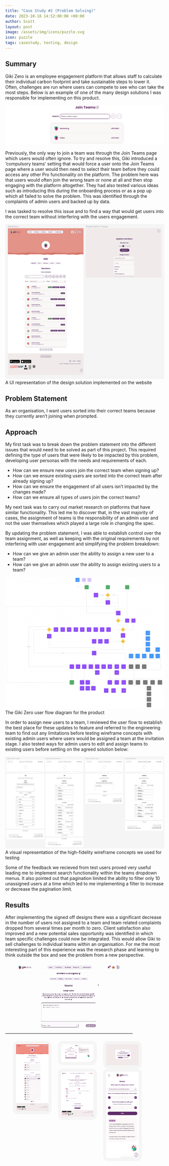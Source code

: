 ```yaml
---
title: "Case Study #2 (Problem Solving)"
date: 2023-10-18 14:52:00:00 +00:00
author: Scott
layout: post
image: /assets/img/icons/puzzle.svg
icon: puzzle
tags: casestudy, testing, design
---
```


<h2>Summary</h2>

Giki Zero is an employee engagement platform that allows staff to calculate their individual carbon footprint and take sustainable steps to lower it. Often, challenges are run where users can compete to see who can take the most steps. Below is an example of one of the many design solutions I was responsible for implementing on this product.

<img src="/assets/img/jointeams.png"/>

Previously, the only way to join a team was through the Join Teams page which users would often ignore. To try and resolve this, Giki introduced a ‘compulsory teams’ setting that would force a user onto the Join Teams page where a user would then need to select their team before they could access any other Pro functionality on the platform. The problem here was that users would often join the wrong team or none at all and then stop engaging with the platform altogether. They had also tested various ideas such as introducing this during the onboarding process or as a pop up which all failed to solve the problem. This was identified through the complaints of admin users and backed up by data. 

I was tasked to resolve this issue and to find a way that would get users into the correct team without interfering with the users engagement.

<div class="imgblock">
    <img src="/assets/img/finisheddesigns.png"/>
    A UI representation of the design solution implemented on the website
</div>

<h2>Problem Statement</h2> 

As an organisation, I want users sorted into their correct teams because they currently aren’t joining when prompted.

<h2>Approach</h2>

My first task was to break down the problem statement into the different issues that would need to be solved as part of this project. This required defining the type of users that were likely to be impacted by this problem, developing user personas with the needs and requirements of each.

* How can we ensure new users join the correct team when signing up?
* How can we ensure existing users are sorted into the correct team after already signing up?
* How can we ensure the engagement of all users isn’t impacted by the changes made?
* How can we ensure all types of users join the correct teams?

My next task was to carry out market research on platforms that have similar functionality. This led me to discover that, in the vast majority of cases, the assignment of teams is the responsibility of an admin user and not the user themselves which played a large role in changing the spec. 

By updating the problem statement, I was able to establish control over the team assignment, as well as keeping with the original requirements by not interfering with user engagement and simplifying the problem breakdown: 

* How can we give an admin user the ability to assign a new user to a team?
* How can we give an admin user the ability to assign existing users to a team?

<div class="imgblock">
    <img src="/assets/img/userflowall.png"/>
    The Giki Zero user flow diagram for the product
</div>

In order to assign new users to a team, I reviewed the user flow to establish the best place for these updates to feature and referred to the engineering team to find out any limitations before testing wireframe concepts with existing admin users where users would be assigned a team at the invitation stage. I also tested ways for admin users to edit and assign teams to existing users before settling on the agreed solution below:

<div class="imgblock">
    <img src="/assets/img/wireframecasestudy.png"/>
    A visual representation of the high-fidelity wireframe concepts we used for testing 
</div>

Some of the feedback we recieved from test users proved very useful leading me to implement search functionality within the teams dropdown menus. It also pointed out that pagination limited the ability to filter only 10 unassigned users at a time which led to me implementing a filter to increase or decrease the pagination limit.

<h2>Results</h2>

After implementing the signed off designs there was a significant decrease in the number of users not assigned to a team and team related complaints dropped from several times per month to zero. Client satisfaction also improved and a new potential sales opportunity was identified in which team specific challenges could now be integrated. This would allow Giki to sell challenges to individual teams within an organisation. For me the most interesting part of this experience was the research phase and learning to think outside the box and see the problem from a new perspective. 

<div class="gifblock">
    <img src="/assets/img/casestudy.gif" class="gif"/>
</div>

<style>
.lb-album{
	width: 100%;
    display: table;
	margin: 0 auto;
    list-style-type: none;
    margin-top: 20px;

}
.lb-album li{
	float: left;
	margin-right: 20px;
	position: relative;
    list-style-type: none;
}
.lb-album li > a,
.lb-album li > a img{
	display: block;
}
.lb-album li > a{
	width: 103px;
	position: relative;
	padding: 10px;
	background: #F5F5F5;
	border-radius: 16px;
    margin-bottom: 20px;
}

.lb-album li > a span{
	position: absolute;
	width: 103px;
	top: 10px;
	left: 10px;
	text-align: center;
	line-height: 150px;
	color: rgba(27,54,81,0.8);
	font-size: 24px;
	opacity: 0;
	background: 
		radial-gradient(
			center, 
			ellipse cover, 
			rgba(255,255,255,0.56) 0%,
			rgba(241,210,194,1) 100%
		);
	transition: opacity 0.3s linear;
}
.lb-album li > a:hover span{
	opacity: 1;
}

.lb-overlay{
	width: 0px;
	height: 0px;
	position: fixed;
	overflow: hidden;
	left: 0px;
	top: 0px;
	padding: 0px;
	z-index: 999999;
	text-align: center;
	background: 
		radial-gradient(
			center, 
			ellipse cover, 
			rgba(255,255,255,0.56) 0%,
			rgba(241,210,194,1) 100%
		);
}

.lb-overlay > div{
	position: relative;
	color: rgba(27,54,81,0.8);
	width: 550px;
	height: 80px;
	margin: 40px auto 0px auto;
}
.lb-overlay div h3,
.lb-overlay div p{
	padding: 0px 20px;
	width: 200px;
	height: 60px;
}
.lb-overlay div h3{
	font-size: 36px;
	float: left;
	text-align: right;
	border-right: 1px solid rgba(27,54,81,0.4);
}
.lb-overlay div h3 span,
.lb-overlay div p{
	font-size: 16px;
	font-style: italic;
}
.lb-overlay div h3 span{
	display: block;
	line-height: 6px;
}
.lb-overlay div p{
	font-size: 14px;
	text-align: left;
	float: left;
	width: 260px;
}

.lb-overlay a.lb-close{
	z-index: 1001;
	color: #000000;
	position: absolute;
	top: 100px;
	left: 50%;
	font-size: 15px;
	line-height: 26px;
	text-align: center;
	width: 145px;
	height: 23px;
	overflow: hidden;
	margin-left: -55px;
	opacity: 0;
    font-family: HKGrotesk-Medium;
}

.lb-overlay a.lb-close: hover{
    text-decoration: underline;
}

.lb-overlay:target {
	width: auto;
	height: auto;
	bottom: 0px;
	right: 0px;
	padding: 80px 100px 120px 100px;
    background: #F5F5F5;
    overflow: scroll;
}

.lb-overlay:target img,
.lb-overlay:target a.lb-close{
	opacity: 1;
    text-decoration: underline;
}

.lb-overlay:target img {
	animation: fadeInScale 1.2s ease-in-out;
    margin-top: 55px;
    width: 60% !important;
}

@keyframes fadeInScale {
  0% { transform: scale(0.6); opacity: 0; }
  100% { transform: scale(1); opacity: 1; }
}

.portfolio1 h2 {
    margin-bottom: 20px;
}

.portfolio1 {
    margin-bottom: 20px;
}

.portfolioimg {
    max-height: 100%;
}

.lb-album li > a, .lb-album li > a img {
    margin: 0 auto;
}

.portfoliomobile {
    max-width: 350px;
}

.quotes {
    list-style-type: none;
    padding: 0;
    margin-top: 20px;
    margin-left: 0px;
}

.quotes li {
    list-style-type: none;
    font-family: HKGrotesk-Bold !important;
    
}

hr {
    margin: 40px auto;
    border: 0.5px solid #d1d1d1;
}

@media only screen and (min-device-width : 0px) and (max-device-width : 480px) and (orientation : portrait) { 

.lb-album li > a {
    width: 80px;
    margin-bottom: 20px !important;
}

.lb-overlay:target img {
	animation: fadeInScale 1.2s ease-in-out;
    margin-top: 80px;
    width: 95% !important;
}

.lb-overlay a.lb-close {
    top: 30px;
}

.lb-overlay:target {
    padding: 0px;
    z-index: 99999;
}

}

</style>

<ul class="lb-album">
	<li>
		<a href="#image-6">
			<img src="/assets/img/zero1.png" class="portfolioimg" alt="image01">
		</a>
        <div class="lb-overlay" id="image-6">
            <img src="/assets/img/zero1.png" alt="image01" />
            <a href="#page" class="lb-close">Return to Case Study</a>    
        </div>
	</li>
	<li>
		<a href="#image-7">
			<img src="/assets/img/zero2.png" class="portfolioimg" alt="image01">
		</a>
        <div class="lb-overlay" id="image-7">
            <img src="/assets/img/zero2.png" alt="image01" />
            <a href="#page" class="lb-close">Return to Case Study</a>    
        </div>
	</li>
    	<li>
		<a href="#image-8">
			<img src="/assets/img/zero3.png" class="portfolioimg" alt="image01">
		</a>
        <div class="lb-overlay" id="image-8">
            <img src="/assets/img/zero3.png" alt="image01" />
            <a href="#page" class="lb-close">Return to Case Study</a>    
        </div>
	</li>
    	<li>
		<a href="#image-9">
			<img src="/assets/img/zero4.jpg" class="portfolioimg" alt="image01">
		</a>
        <div class="lb-overlay" id="image-9">
            <img src="/assets/img/zero4.jpg" alt="image01" />
            <a href="#page" class="lb-close">Return to Case Study</a>    
        </div>
	</li>
        	<li>
		<a href="#image-10">
			<img src="/assets/img/zero5.png" class="portfolioimg" alt="image01">
		</a>
        <div class="lb-overlay" id="image-10">
            <img src="/assets/img/zero5.png" class="portfoliomobile" alt="image01" />
            <a href="#page" class="lb-close">Return to Case Study</a>    
        </div>
	</li>
</ul>

